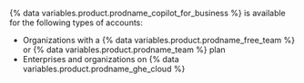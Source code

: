 {% data variables.product.prodname_copilot_for_business %} is available for the following types of accounts:

- Organizations with a {% data variables.product.prodname_free_team %} or {% data variables.product.prodname_team %} plan
- Enterprises and organizations on {% data variables.product.prodname_ghe_cloud %}
